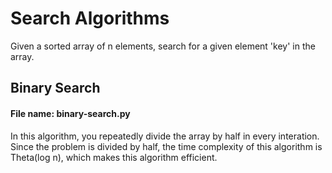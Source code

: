 # Search Algorithms 
Given a sorted array of n elements, search for a given element 'key' in the array.
## Binary Search 
#### File name: binary-search.py
In this algorithm, you repeatedly divide the array by half in every interation. Since the problem is divided by half, the time complexity of this algorithm is Theta(log n), which makes this algorithm efficient. 

